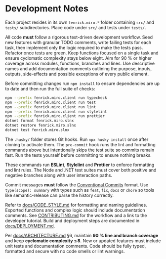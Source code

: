 # Development Notes

Each project resides in its own `fenrick.miro.*` folder containing `src/` and
`tests/` subdirectories. Place code under `src/` and tests under `tests/`.

All code **must** follow a rigorous test-driven development workflow. Seed new
features with granular TODO comments, write failing tests for each task, then
implement only the logic required to make the tests pass. Refactor once tests
are green. Keep functions focused on a single task and ensure cyclomatic
complexity stays below eight. Aim for 90 % or higher coverage across modules,
functions, branches and lines. Use descriptive names and add documentation
comments outlining the purpose, inputs, outputs, side-effects and possible
exceptions of every public element.

Before committing changes run `npm install` to ensure dependencies are up to
date and then run the full suite of checks:

```bash
npm --prefix fenrick.miro.client run typecheck
npm --prefix fenrick.miro.client run test
npm --prefix fenrick.miro.client run lint
npm --prefix fenrick.miro.client run stylelint
npm --prefix fenrick.miro.client run prettier
dotnet format fenrick.miro.slnx
dotnet restore fenrick.miro.slnx
dotnet test fenrick.miro.slnx
```

The `.husky/` folder stores Git hooks. Run `npx husky install` once after
cloning to activate them. The `pre-commit` hook runs the lint and formatting
commands above but intentionally skips the test suite so commits remain fast.
Run the tests yourself before committing to ensure nothing breaks.

These commands run **ESLint**, **Stylelint** and **Prettier** to enforce
formatting and lint rules. The Node and .NET test suites must cover both
positive and negative branches along with user interaction paths.

Commit messages **must** follow the
[Conventional Commits](https://www.conventionalcommits.org/en/v1.0.0/) format.
Use `type(scope): summary` with types such as `feat`, `fix`, `docs` or `chore`
so tools like semantic-release can parse the history correctly.

Refer to [docs/CODE_STYLE.md](docs/CODE_STYLE.md) for formatting and naming
guidelines. Exported functions and complex logic should include documentation
comments. See [CONTRIBUTING.md](CONTRIBUTING.md) for the workflow and a link to
the developer tutorial. Build and deployment steps are documented in
[docs/DEPLOYMENT.md](docs/DEPLOYMENT.md).

Per [docs/ARCHITECTURE.md](docs/ARCHITECTURE.md) §6, maintain **90 % line and
branch coverage** and keep **cyclomatic complexity ≤ 8**. New or updated
features must include unit tests and documentation comments. Code should be
fully typed, formatted and secure with no code smells or lint warnings.
